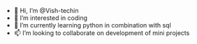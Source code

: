 - 👋 Hi, I’m @Vish-techin
- 👀 I’m interested in coding
- 🌱 I’m currently learning python in combination with sql
- 📫 I’m looking to collaborate on development of mini projects
  


<!---
Vish-techin/Vish-techin is a ✨ special ✨ repository because its `README.md` (this file) appears on your GitHub profile.
You can click the Preview link to take a look at your changes.
--->
